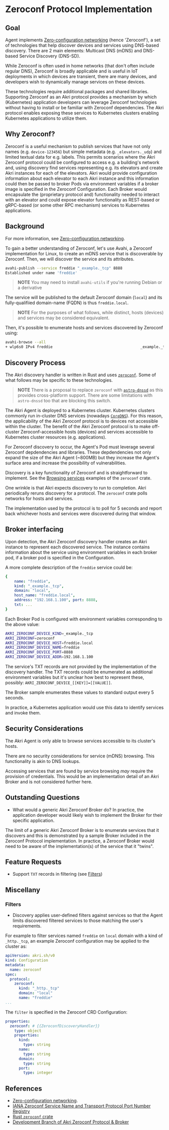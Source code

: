 # Zeroconf Protocol Implementation

## Goal

Agent implements [Zero-configuration networking](https://en.wikipedia.org/wiki/Zero-configuration_networking) \(hence 'Zeroconf'\), a set of technologies that help discover devices and services using DNS-based discovery. There are 2 main elements: Multicast DNS \(mDNS\) and DNS-based Service Discovery \(DNS-SD\).

While Zeroconf is often used in home networks \(that don't often include regular DNS\), Zeroconf is broadly applicable and is useful in IoT deployments in which devices are transient, there are many devices, and developers wish to dynamically manage services on these devices.

These technologies require additional packages and shared libraries. Supporting Zeroconf as an Akri protocol provides a mechanism by which \(Kubernetes\) application developers can leverage Zeroconf technologies without having to install or be familiar with Zeroconf dependencies. The Akri protocol enables exposing these services to Kubernetes clusters enabling Kubernetes applications to utilize them.

## Why Zeroconf?

Zeroconf is a useful mechanism to publish services that have not only names \(e.g. `device-123456`\) but simple metadata \(e.g. `_elevators._udp`\) and limited textual data for e.g. labels. This permits scenarios where the Akri Zeroconf protocol could be configured to access e.g. a building's network and, using discovery find services representing e.g. its elevators and create Akri instances for each of the elevators. Akri would provide configuration information about each elevator to each Akri instance and this information could then be passed to broker Pods via environment variables if a broker image is specified in the Zeroconf Configuration. Each Broker would encapsulate the \(proprietary protocol and\) functionality needed to interact with an elevator and could expose elevator functionality as REST-based or gRPC-based \(or some other RPC mechanism\) services to Kubernetes applications.

## Background

For more information, see [Zero-configuration networking](https://en.wikipedia.org/wiki/Zero-configuration_networking).

To gain a better understanding of Zeroconf, let's use Avahi, a Zeroconf implementation for Linux, to create an mDNS service that is discoverable by Zeroconf. Then, we will discover the service and its attributes.

```bash
avahi-publish --service freddie "_example._tcp" 8888
Established under name 'freddie'
```

> **NOTE** You may need to install `avahi-utils` if you're running Debian or a derivative

The service will be published to the default Zeroconf domain \(`local`\) and its fully-qualifiied domain-name \(FQDN\) is thus `freddie.local`.

> **NOTE** For the purposes of what follows, while distinct, hosts \(devices\) and services may be considered equivalent.

Then, it's possible to enumerate hosts and services discovered by Zeroconf using:

```bash
avahi-browse --all
+ wlp6s0 IPv4 freddie                                       _example._tcp        local
```

## Discovery Process

The Akri discovery handler is written in Rust and uses [`zeroconf`](https://crates.io/crates/zeroconf). Some of what follows may be specific to these technologies.

> **NOTE** There is a proposal to replace `zeroconf` with [`astro-dnssd`](https://crates.io/crates/astro-dnssd) as this provides cross-platform support. There are some limitations with `astro-dnssd` too that are blocking this switch.

The Akri Agent is deployed to a Kubernetes cluster. Kubernetes clusters commonly run in-cluster DNS services \(nowadays [`CoreDNS`](https://kubernetes.io/docs/tasks/administer-cluster/coredns/)\). For this reason, the applicability of the Akri Zeroconf protocol is to devices not accessible within the cluster. The benefit of the Akri Zeroconf protocol is to make off-cluster Zeroconf-accessible hosts \(devices\) and services accessible to Kubernetes cluster resources \(e.g. applications\).

For Zeroconf discovery to occur, the Agent's Pod must leverage several Zeroconf depdendencies and libraries. These depdendencies not only expand the size of the Akri Agent \(~800MB\) but they increase the Agent's surface area and increase the possibility of vulnerabilities.

Discovery is a key functionality of Zeroconf and is straightforward to implement. See the [Browsing services](https://crates.io/crates/zeroconf#browsing-services) examples of the `zeroconf` crate.

One wrinkle is that Akri expects discovery to run to completion. Akri periodically reruns discovery for a protocol. The `zeroconf` crate polls networks for hosts and services.

The implementation used by the protocol is to poll for 5 seconds and report back whichever hosts and services were discovered during that window.

## Broker interfacing

Upon detection, the Akri Zeroconf discovery handler creates an Akri instance to represent each discovered service. The instance contains information about the service using environment variables in each broker pod, if a broker pod is specified in the Configuration.

A more complete description of the `freddie` service could be:

```yaml
{
    name: "freddie",
    kind: "_example._tcp",
    domain: "local",
    host_name: "freddie.local",
    address: "192.168.1.100", port: 8888,
    txt: ...
}
```

Each Broker Pod is configured with environment variables corresponding to the above value:

```bash
AKRI_ZEROCONF_DEVICE_KIND=_example._tcp
AKRI_ZEROCONF=zeroconf
AKRI_ZEROCONF_DEVICE_HOST=freddie.local
AKRI_ZEROCONF_DEVICE_NAME=freddie
AKRI_ZEROCONF_DEVICE_PORT=8888
AKRI_ZEROCONF_DEVICE_ADDR=192.168.1.100
```

The service's TXT records are not provided by the implementation of the discovery handler. The TXT records could be enumerated as additional environment variables but it's unclear how best to represent these, possibly: `AKRI_ZEROCONF_DEVICE_[[KEY]]=[[VALUE]]`.

The Broker sample enumerates these values to standard output every 5 seconds.

In practice, a Kubernetes application would use this data to identify services and invoke them.

## Security Considerations

The Akri Agent is only able to browse services accessible to its cluster's hosts.

There are no security considerations for service \(mDNS\) browsing. This functionality is akin to DNS lookups.

Accessing services that are found by service browsing _may_ require the provision of credentials. This would be an implementation detail of an Akri Broker and is not considered further here.

## Outstanding Questions

* What would a generic Akri Zeroconf Broker do? In practice, the application developer would likely wish to implement the Broker for their specific application.

The limit of a generic Akri Zeroconf Broker is to enumerate services that it discovers and this is demonstrated by a sample Broker included in the Zeroconf Protocol implementation. In practice, a Zeroconf Broker would need to be aware of the implementation\(s\) of the service that it "twins".

## Feature Requests

* Support `TXT` records in filtering \(see [Filters]()\)

## Miscellany

### Filters

* Discovery applies user-defined filters against services so that the Agent limits discovered filtered services to those matching the user's requirements.

For example to filter services named `freddie` on `local` domain with a kind of `_http._tcp`, an example Zeroconf configuration may be applied to the cluster as:

```yaml
apiVersion: akri.sh/v0
kind: Configuration
metadata:
  name: zeroconf
spec:
  protocol:
    zeroconf:
      kind: "_http._tcp"
      domain: "local"
      name: "freddie"
...
```

The `filter` is specified in the Zeroconf CRD Configuration:

```yaml
properties:
  zeroconf: # {{ZeroconfDiscoveryHandler}}
    type: object
    properties:
      kind: 
        type: string
      name: 
        type: string
      domain: 
        type: string
      port: 
        type: integer
```

## References

* [Zero-configuration networking](https://en.wikipedia.org/wiki/Zero-configuration_networking).
* [IANA Zeroconf Service Name and Transport Protocol Port Number Registry](https://www.iana.org/assignments/service-names-port-numbers/service-names-port-numbers.xhtml?skey=9&page=132)
* [Rust `zeroconf` crate](https://crates.io/crates/zeroconf)
* [Development Branch of Akri Zeroconf Protocol & Broker](https://github.com/DazWilkin/akri/tree/protocol-zeroconf)

